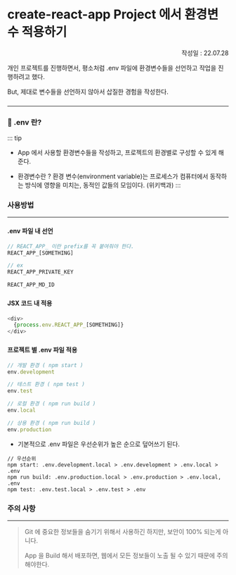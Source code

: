 # create-react-app Project 에서 환경변수 적용하기

<p align="right">작성일 : 22.07.28</p>

개인 프로젝트를 진행하면서, 평소처럼 .env 파일에 환경변수들을 선언하고 작업을 진행하려고 했다.

But, 제대로 변수들을 선언하지 않아서 삽질한 경험을 작성한다.

###

--------------

### 📕 .env 란?


::: tip

- App 에서 사용할 환경변수들을 작성하고, 프로젝트의 환경별로 구성할 수 있게 해준다.

- 환경변수란 ? 환경 변수(environment variable)는 프로세스가 컴퓨터에서 동작하는 방식에 영향을 미치는, 동적인 값들의 모임이다. (위키백과)
  :::

### 사용방법

---------
#### .env 파일 내 선언

```javascript
// REACT_APP_ 이란 prefix를 꼭 붙여줘야 한다.
REACT_APP_[SOMETHING]

// ex
REACT_APP_PRIVATE_KEY

REACT_APP_MD_ID
```

###

#### JSX 코드 내 적용

```javascript
<div>
  {process.env.REACT_APP_[SOMETHING]}
</div>

```

###

#### 프로젝트 별 .env 파일 적용
```javascript
// 개발 환경 ( npm start )
env.development

// 테스트 환경 ( npm test )
env.test

// 로컬 환경 ( npm run build )
env.local

// 상용 환경 ( npm run build )
env.production
```
- 기본적으로 .env 파일은 우선순위가 높은 순으로 덮어쓰기 된다.
```text
// 우선순위
npm start: .env.development.local > .env.development > .env.local > .env
npm run build: .env.production.local > .env.production > .env.local, .env
npm test: .env.test.local > .env.test > .env
```


###

### 주의 사항

------------
> Git 에 중요한 정보들을 숨기기 위해서 사용하긴 하지만, 보안이 100% 되는게 아니다.
> 
> App 을 Build 해서 배포하면, 웹에서 모든 정보들이 노출 될 수 있기 때문에 주의해야한다.